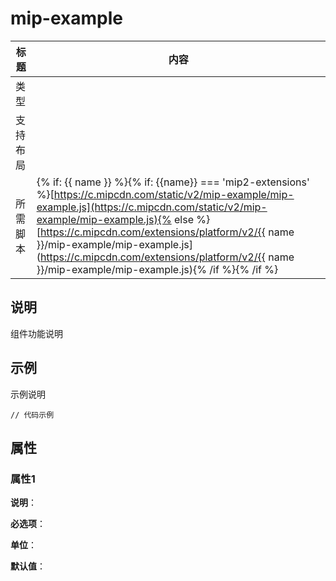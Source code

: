 # mip-example

标题|内容
----|----
类型|
支持布局|
所需脚本| {% if: {{ name }} %}{% if: {{name}} === 'mip2-extensions' %}[https://c.mipcdn.com/static/v2/mip-example/mip-example.js](https://c.mipcdn.com/static/v2/mip-example/mip-example.js){% else %}[https://c.mipcdn.com/extensions/platform/v2/{{ name }}/mip-example/mip-example.js](https://c.mipcdn.com/extensions/platform/v2/{{ name }}/mip-example/mip-example.js){% /if %}{% /if %}

## 说明

组件功能说明

## 示例

示例说明

```
// 代码示例
```

## 属性

### 属性1

**说明**：

**必选项**：

**单位**：

**默认值**：